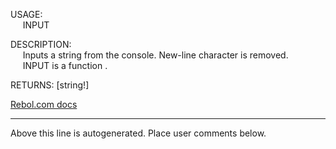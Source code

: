 USAGE:  
&nbsp;&nbsp;&nbsp;&nbsp;&nbsp;INPUT&nbsp;&nbsp;  
  
DESCRIPTION:  
&nbsp;&nbsp;&nbsp;&nbsp;&nbsp;Inputs&nbsp;a&nbsp;string&nbsp;from&nbsp;the&nbsp;console.&nbsp;New-line&nbsp;character&nbsp;is&nbsp;removed.  
&nbsp;&nbsp;&nbsp;&nbsp;&nbsp;INPUT&nbsp;is&nbsp;a&nbsp;function&nbsp;.  
  
RETURNS:&nbsp;[string!]  

[Rebol.com docs](http://www.rebol.com/r3/docs/functions/input.html)
___
Above this line is autogenerated. Place user comments below.